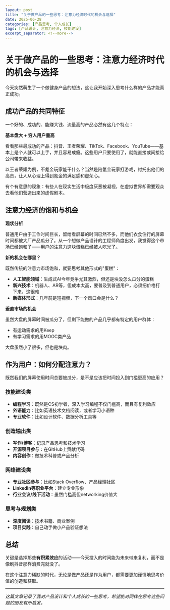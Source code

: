 ```yaml
---
layout: post
title: "关于做产品的一些思考：注意力经济时代的机会与选择"
date: 2025-06-28
categories: [产品思考, 个人成长]
tags: [产品设计, 注意力经济, 技能建设]
excerpt_separator: <!--more-->
---
```


# 关于做产品的一些思考：注意力经济时代的机会与选择

今天突然萌生了一个做健身产品的想法，这让我开始深入思考什么样的产品才能真正成功。
<!--more-->

## 成功产品的共同特征

一个好的、成功的、能赚大钱、流量高的产品必然有这几个特点：

**基本盘大 + 穷人用户量高**

看看那些最成功的产品：抖音、王者荣耀、TikTok、Facebook、YouTube——基本上是个人就可以上手，并且容易成瘾。这些用户只要使用了，就能直接或间接给公司带来收益。

以王者荣耀为例，不氪金玩家能干什么？当然是陪氪金玩家打游戏，衬托出他们的高贵，让人从心理上得到氪金的满足感和虚荣心。

有个有意思的现象：有些人在现实生活中极度厌恶被凝视，在虚拟世界却需要观众去看他们营造出来的虚假剧本。

## 注意力经济的饱和与机会

**现状分析**

普通用户由于工作时间巨长，留给看屏幕的时间已然不多，而他们衣食住行的屏幕时间都被大厂产品瓜分了。从一个想做产品设计的工程师角度出发，我觉得这个市场已经饱和了——用户的注意力这块蛋糕已经被人吃光了。

**新的机会在哪里？**

既然传统的注意力市场饱和，就要思考其他形式的"蛋糕"：

- **人工智能领域**：生成式AI今年竞争尤其激烈，但还是块没怎么瓜分的蛋糕
- **新兴技术**：机器人、AR等，但成本太高，要普及到普通用户，必须把价格打下来，这很难
- **新媒体形式**：几年前是短视频，下一个风口会是什么？

**垂直市场的机会**

虽然大盘的屏幕时间被瓜分了，但剩下能做的产品几乎都有特定的用户群体：
- 有运动需求的用Keep
- 有学习需求的用MOOC类产品

大盘虽然小了很多，但也是块肉。

## 作为用户：如何分配注意力？

既然我们的屏幕使用时间总要被瓜分，是不是应该把时间投入到门槛更高的应用？

### 技能建设类
- **编程学习**：既然是CS初学者，深入学习编程不仅门槛高，而且有复利效应
- **外语能力**：比如英语技术文档阅读，或者学习小语种
- **专业软件**：比如设计软件、数据分析工具等

### 创造输出类
- **写作/博客**：记录产品思考和技术学习
- **开源项目参与**：在GitHub上贡献代码
- **内容创作**：做技术科普或产品分析

### 网络建设类
- **专业社区参与**：比如Stack Overflow、产品经理社区
- **LinkedIn等职业平台**：建立专业形象
- **行业会议/线下活动**：虽然门槛高但networking价值大

### 思考与规划类
- **深度阅读**：技术书籍、商业案例
- **项目实践**：自己动手做小产品验证想法

## 总结

关键是选择那些**有积累效应**的活动——今天投入的时间能为未来带来复利，而不是像刷抖音那样消费完就没了。

在这个注意力稀缺的时代，无论是做产品还是作为用户，都需要更加谨慎地思考价值的创造和获取。

---

*这篇文章记录了我对产品设计和个人成长的一些思考，希望能对同样在思考这些问题的朋友有所启发。*
